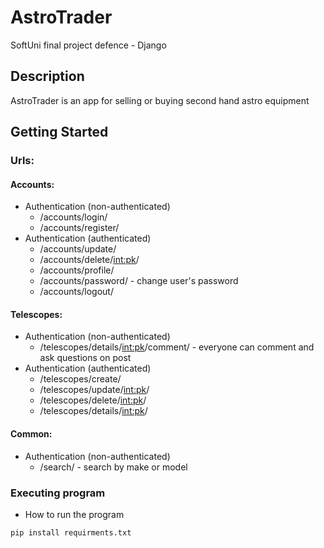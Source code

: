 # AstroTrader
SoftUni final project defence - Django

## Description

AstroTrader is an app for selling or buying second hand astro equipment

## Getting Started

### Urls:

#### Accounts:

* Authentication (non-authenticated)
    * /accounts/login/
    * /accounts/register/
* Authentication (authenticated)
    * /accounts/update/
    * /accounts/delete/<int:pk>/
    * /accounts/profile/
    * /accounts/password/ - change user's password
    * /accounts/logout/
    
#### Telescopes:

* Authentication (non-authenticated)
    * /telescopes/details/<int:pk>/comment/ - everyone can comment and ask questions on post
* Authentication (authenticated)
    * /telescopes/create/
    * /telescopes/update/<int:pk>/
    * /telescopes/delete/<int:pk>/
    * /telescopes/details/<int:pk>/

#### Common:

* Authentication (non-authenticated)
    * /search/ - search by make or model
         

### Executing program

* How to run the program
```
pip install requirments.txt
```
